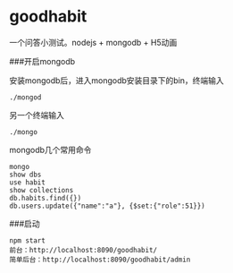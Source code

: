 # goodhabit
一个问答小测试。nodejs + mongodb + H5动画

###开启mongodb

安装mongodb后，进入mongodb安装目录下的bin，终端输入
```
./mongod
```

另一个终端输入
```
./mongo
```
mongodb几个常用命令
```
mongo
show dbs
use habit
show collections
db.habits.find({})
db.users.update({"name":"a"}, {$set:{"role":51}})
```

###启动
```
npm start
前台：http://localhost:8090/goodhabit/
简单后台：http://localhost:8090/goodhabit/admin
```
